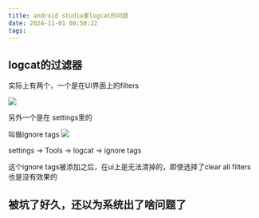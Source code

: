 ```yaml
---
title: android studio里logcat的问题
date: 2024-11-01 08:50:22
tags:
---
```

## logcat的过滤器

实际上有两个，一个是在UI界面上的filters

![](img/2024/logcat-2.png)

另外一个是在 settings里的

叫做ignore tags
![](img/2024/logcat-1.png)

settings -> Tools -> logcat -> ignore tags

这个ignore tags被添加之后，在ui上是无法清掉的，即使选择了clear all filters 也是没有效果的

## 被坑了好久，还以为系统出了啥问题了
